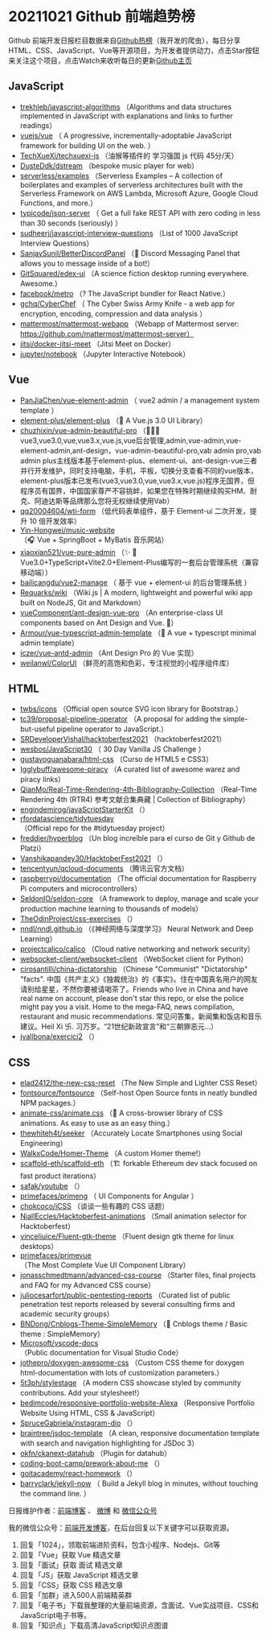 # 20211021 Github 前端趋势榜

Github 前端开发日报栏目数据来自[Github热榜](http://news.caibaojian.com.cn/)（我开发的爬虫），每日分享HTML、CSS、JavaScript、Vue等开源项目，为开发者提供动力，点击Star按钮来关注这个项目，点击Watch来收听每日的更新[Github主页](https://github.com/kujian/githubTrending)
## JavaScript

* [trekhleb/javascript-algorithms](https://github.com/trekhleb/javascript-algorithms) （Algorithms and data structures implemented in JavaScript with explanations and links to further readings）
* [vuejs/vue](https://github.com/vuejs/vue) （
        A progressive, incrementally-adoptable JavaScript framework for building UI on the web.
      ）
* [TechXueXi/techxuexi-js](https://github.com/TechXueXi/techxuexi-js) （油猴等插件的 学习强国 js 代码 45分/天）
* [DusteDdk/dstream](https://github.com/DusteDdk/dstream) （bespoke music player for web）
* [serverless/examples](https://github.com/serverless/examples) （Serverless Examples – A collection of boilerplates and examples of serverless architectures built with the Serverless Framework on AWS Lambda, Microsoft Azure, Google Cloud Functions, and more.）
* [typicode/json-server](https://github.com/typicode/json-server) （
        Get a full fake REST API with zero coding in less than 30 seconds (seriously)
      ）
* [sudheerj/javascript-interview-questions](https://github.com/sudheerj/javascript-interview-questions) （List of 1000 JavaScript Interview Questions）
* [SanjaySunil/BetterDiscordPanel](https://github.com/SanjaySunil/BetterDiscordPanel) （&#x1f4ac; Discord Messaging Panel that allows you to message inside of a bot!）
* [GitSquared/edex-ui](https://github.com/GitSquared/edex-ui) （A science fiction desktop running everywhere. Awesome.）
* [facebook/metro](https://github.com/facebook/metro) （? The JavaScript bundler for React Native.）
* [gchq/CyberChef](https://github.com/gchq/CyberChef) （
        The Cyber Swiss Army Knife - a web app for encryption, encoding, compression and data analysis
      ）
* [mattermost/mattermost-webapp](https://github.com/mattermost/mattermost-webapp) （Webapp of Mattermost server: https://github.com/mattermost/mattermost-server）
* [jitsi/docker-jitsi-meet](https://github.com/jitsi/docker-jitsi-meet) （Jitsi Meet on Docker）
* [jupyter/notebook](https://github.com/jupyter/notebook) （Jupyter Interactive Notebook）

## Vue

* [PanJiaChen/vue-element-admin](https://github.com/PanJiaChen/vue-element-admin) （
        vue2 admin / a management system template
      ）
* [element-plus/element-plus](https://github.com/element-plus/element-plus) （&#x1f389; A Vue.js 3.0 UI Library）
* [chuzhixin/vue-admin-beautiful-pro](https://github.com/chuzhixin/vue-admin-beautiful-pro) （&#x1f680;&#x1f680;&#x1f680;vue3,vue3.0,vue,vue3.x,vue.js,vue后台管理,admin,vue-admin,vue-element-admin,ant-design，vue-admin-beautiful-pro,vab admin pro,vab admin plus主线版本基于element-plus、element-ui、ant-design-vue三者并行开发维护，同时支持电脑，手机，平板，切换分支查看不同的vue版本，element-plus版本已发布(vue3,vue3.0,vue,vue3.x,vue.js)程序无国界，但程序员有国界，中国国家尊严不容挑衅，如果您在特殊时期继续购买HM、耐克、阿迪达斯等品牌那么您将无权继续使用Vab）
* [qq20004604/wti-form](https://github.com/qq20004604/wti-form) （低代码表单组件，基于 Element-ui 二次开发，提升 10 倍开发效率）
* [Yin-Hongwei/music-website](https://github.com/Yin-Hongwei/music-website) （&#x1f3a7; Vue + SpringBoot + MyBatis 音乐网站）
* [xiaoxian521/vue-pure-admin](https://github.com/xiaoxian521/vue-pure-admin) （&#x2728; &#x1f680;Vue3.0+TypeScript+Vite2.0+Element-Plus编写的一套后台管理系统（兼容移动端））
* [bailicangdu/vue2-manage](https://github.com/bailicangdu/vue2-manage) （
        基于 vue + element-ui 的后台管理系统
      ）
* [Requarks/wiki](https://github.com/Requarks/wiki) （Wiki.js | A modern, lightweight and powerful wiki app built on NodeJS, Git and Markdown）
* [vueComponent/ant-design-vue-pro](https://github.com/vueComponent/ant-design-vue-pro) （An enterprise-class UI components based on Ant Design and Vue. &#x1f41c;）
* [Armour/vue-typescript-admin-template](https://github.com/Armour/vue-typescript-admin-template) （&#x1f596; A vue + typescript minimal admin template）
* [iczer/vue-antd-admin](https://github.com/iczer/vue-antd-admin) （Ant Design Pro 的 Vue 实现）
* [weilanwl/ColorUI](https://github.com/weilanwl/ColorUI) （鲜亮的高饱和色彩，专注视觉的小程序组件库）

## HTML

* [twbs/icons](https://github.com/twbs/icons) （Official open source SVG icon library for Bootstrap.）
* [tc39/proposal-pipeline-operator](https://github.com/tc39/proposal-pipeline-operator) （A proposal for adding the simple-but-useful pipeline operator to JavaScript.）
* [SRDeveloperVishal/hacktoberfest2021](https://github.com/SRDeveloperVishal/hacktoberfest2021) （hacktoberfest2021）
* [wesbos/JavaScript30](https://github.com/wesbos/JavaScript30) （
        30 Day Vanilla JS Challenge
      ）
* [gustavoguanabara/html-css](https://github.com/gustavoguanabara/html-css) （Curso de HTML5 e CSS3）
* [Igglybuff/awesome-piracy](https://github.com/Igglybuff/awesome-piracy) （A curated list of awesome warez and piracy links）
* [QianMo/Real-Time-Rendering-4th-Bibliography-Collection](https://github.com/QianMo/Real-Time-Rendering-4th-Bibliography-Collection) （Real-Time Rendering 4th (RTR4) 参考文献合集典藏 | Collection of  Bibliography）
* [engindemirog/javaScriptStarterKit](https://github.com/engindemirog/javaScriptStarterKit) （）
* [rfordatascience/tidytuesday](https://github.com/rfordatascience/tidytuesday) （Official repo for the #tidytuesday project）
* [freddier/hyperblog](https://github.com/freddier/hyperblog) （Un blog increíble para el curso de Git y Github de Platzi）
* [Vanshikapandey30/HacktoberFest2021](https://github.com/Vanshikapandey30/HacktoberFest2021) （）
* [tencentyun/qcloud-documents](https://github.com/tencentyun/qcloud-documents) （腾讯云官方文档）
* [raspberrypi/documentation](https://github.com/raspberrypi/documentation) （The official documentation for Raspberry Pi computers and microcontrollers）
* [SeldonIO/seldon-core](https://github.com/SeldonIO/seldon-core) （A framework to deploy, manage and scale your production machine learning to thousands of models）
* [TheOdinProject/css-exercises](https://github.com/TheOdinProject/css-exercises) （）
* [nndl/nndl.github.io](https://github.com/nndl/nndl.github.io) （《神经网络与深度学习》 Neural Network and Deep Learning）
* [projectcalico/calico](https://github.com/projectcalico/calico) （Cloud native networking and network security）
* [websocket-client/websocket-client](https://github.com/websocket-client/websocket-client) （WebSocket client for Python）
* [cirosantilli/china-dictatorship](https://github.com/cirosantilli/china-dictatorship) （Chinese "Communist" "Dictatorship" "facts". 中国《共产主义》《独裁统治》的《事实》。住在中国真名用户的网友请别给星星，不然你要被请喝茶了。Friends who live in China and have real name on account, please don't star this repo, or else the police might pay you a visit. Home to the mega-FAQ, news compilation, restaurant and music recommendations. 常见问答集，新闻集和饭店和音乐建议。Heil Xi 卐. 习万岁。“21世纪新政宣言”和“三朝罪恶元…）
* [jvallbona/exercici2](https://github.com/jvallbona/exercici2) （）

## CSS

* [elad2412/the-new-css-reset](https://github.com/elad2412/the-new-css-reset) （The New Simple and Lighter CSS Reset）
* [fontsource/fontsource](https://github.com/fontsource/fontsource) （Self-host Open Source fonts in neatly bundled NPM packages.）
* [animate-css/animate.css](https://github.com/animate-css/animate.css) （&#x1f37f; A cross-browser library of CSS animations. As easy to use as an easy thing.）
* [thewhiteh4t/seeker](https://github.com/thewhiteh4t/seeker) （Accurately Locate Smartphones using Social Engineering）
* [WalkxCode/Homer-Theme](https://github.com/WalkxCode/Homer-Theme) （A custom Homer theme!）
* [scaffold-eth/scaffold-eth](https://github.com/scaffold-eth/scaffold-eth) （&#x1f3d7; forkable Ethereum dev stack focused on fast product iterations）
* [safak/youtube](https://github.com/safak/youtube) （）
* [primefaces/primeng](https://github.com/primefaces/primeng) （
        UI Components for Angular
      ）
* [chokcoco/iCSS](https://github.com/chokcoco/iCSS) （谈谈一些有趣的 CSS 话题）
* [NiallEccles/Hacktoberfest-animations](https://github.com/NiallEccles/Hacktoberfest-animations) （Small animation selector for Hacktoberfest）
* [vinceliuice/Fluent-gtk-theme](https://github.com/vinceliuice/Fluent-gtk-theme) （Fluent design gtk theme for linux desktops）
* [primefaces/primevue](https://github.com/primefaces/primevue) （The Most Complete Vue UI Component Library）
* [jonasschmedtmann/advanced-css-course](https://github.com/jonasschmedtmann/advanced-css-course) （Starter files, final projects and FAQ for my Advanced CSS course）
* [juliocesarfort/public-pentesting-reports](https://github.com/juliocesarfort/public-pentesting-reports) （Curated list of public penetration test reports released by several consulting firms and academic security groups）
* [BNDong/Cnblogs-Theme-SimpleMemory](https://github.com/BNDong/Cnblogs-Theme-SimpleMemory) （&#x1f36d; Cnblogs theme / Basic theme : SimpleMemory）
* [Microsoft/vscode-docs](https://github.com/Microsoft/vscode-docs) （Public documentation for Visual Studio Code）
* [jothepro/doxygen-awesome-css](https://github.com/jothepro/doxygen-awesome-css) （Custom CSS theme for doxygen html-documentation with lots of customization parameters.）
* [5t3ph/stylestage](https://github.com/5t3ph/stylestage) （A modern CSS showcase styled by community contributions. Add your stylesheet!）
* [bedimcode/responsive-portfolio-website-Alexa](https://github.com/bedimcode/responsive-portfolio-website-Alexa) （Responsive Portfolio Website Using HTML, CSS &amp; JavaScript）
* [SpruceGabriela/instagram-dio](https://github.com/SpruceGabriela/instagram-dio) （）
* [braintree/jsdoc-template](https://github.com/braintree/jsdoc-template) （A clean, responsive documentation template with search and navigation highlighting for JSDoc 3）
* [okfn/ckanext-datahub](https://github.com/okfn/ckanext-datahub) （Plugin for datahub）
* [coding-boot-camp/prework-about-me](https://github.com/coding-boot-camp/prework-about-me) （）
* [goitacademy/react-homework](https://github.com/goitacademy/react-homework) （）
* [barryclark/jekyll-now](https://github.com/barryclark/jekyll-now) （
        Build a Jekyll blog in minutes, without touching the command line.
      ）


日报维护作者：[前端博客](http://caibaojian.com.cn/) 、 [微博](http://weibo.com/kujian) 和 [微信公众号](https://open.weixin.qq.com/qr/code?username=caibaojian_com)

我的微信公众号：[前端开发博客](https://open.weixin.qq.com/qr/code?username=caibaojian_com)，在后台回复以下关键字可以获取资源。

1. 回复「1024」，领取前端进阶资料，包含小程序、Nodejs、Git等
2. 回复「Vue」获取 Vue 精选文章
3. 回复「面试」获取 面试 精选文章
4. 回复「JS」获取 JavaScript 精选文章
5. 回复「CSS」获取 CSS 精选文章
6. 回复「加群」进入500人前端精英群
7. 回复「电子书」下载我整理的大量前端资源，含面试、Vue实战项目、CSS和JavaScript电子书等。
8. 回复「知识点」下载高清JavaScript知识点图谱
